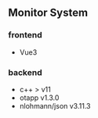 ## Monitor System
### 
### frontend
- Vue3

### backend
- c++ > v11
- otapp v1.3.0
- nlohmann/json v3.11.3
